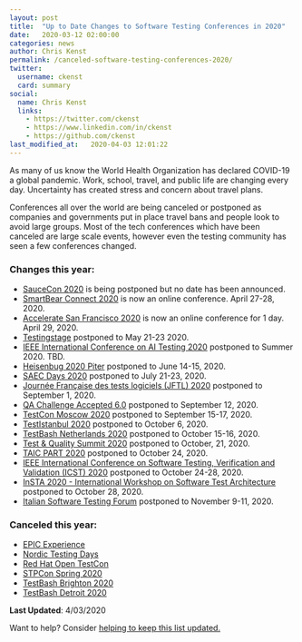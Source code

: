 ```yaml
---
layout: post
title:  "Up to Date Changes to Software Testing Conferences in 2020"
date:   2020-03-12 02:00:00
categories: news
author: Chris Kenst
permalink: /canceled-software-testing-conferences-2020/
twitter:
  username: ckenst
  card: summary
social:
  name: Chris Kenst
  links:
    - https://twitter.com/ckenst
    - https://www.linkedin.com/in/ckenst
    - https://github.com/ckenst
last_modified_at:   2020-04-03 12:01:22
---
```


As many of us know the World Health Organization has declared COVID-19 a global pandemic. Work, school, travel, and public life are changing every day. Uncertainty has created stress and concern about travel plans. 

Conferences all over the world are being canceled or postponed as companies and governments put in place travel bans and people look to avoid large groups. Most of the tech conferences which have been canceled are large scale events, however even the testing community has seen a few conferences changed. 

### Changes this year:

- [SauceCon 2020](https://saucecon.com/?utm_source=testingconferences) is being postponed but no date has been announced. 
- [SmartBear Connect 2020](https://smartbear.com/connect/?utm_source=testingconferences) is now an online conference. April 27-28, 2020.
- [Accelerate San Francisco 2020](https://www.tricentis.com/accelerate/san-francisco/?utm_source=testingconferences) is now an online conference for 1 day. April 29, 2020. 
- [Testingstage](https://testingstage.com/?utm_source=testingconferences) postponed to May 21-23 2020. 
- [IEEE International Conference on AI Testing 2020](http://www.ieeeaitests.com/?utm_source=testingconferences) postponed to Summer 2020. TBD. 
- [Heisenbug 2020 Piter](https://heisenbug-piter.ru/?utm_source=testingconferences) postponed to June 14-15, 2020. 
- [SAEC Days 2020](https://www.saec-days.de/home.html?utm_source=testingconferences) postponed to July 21-23, 2020. 
- [Journée Française des tests logiciels (JFTL) 2020](http://www.cftl.fr/JFTL/accueil/?utm_source=testingconferences) postponed to September 1, 2020. 
- [QA Challenge Accepted 6.0](https://www.qachallengeaccepted.com/?utm_source=testingconferences) postponed to September 12, 2020. 
- [TestCon Moscow 2020](https://testconf.ru/en-cfp/?utm_source=testingconferences) postponed to September 15-17, 2020.
- [TestIstanbul 2020](https://testistanbul.org/?utm_source=testingconferences) postponed to October 6, 2020. 
- [TestBash Netherlands 2020](https://ti.to/mot/testbash-netherlands-2020?source=testingconferences) postponed to October 15-16, 2020. 
- [Test & Quality Summit 2020](https://testqualitysummit.com/?utm_source=testingconferences&utm_medium=referral) postponed to October, 21, 2020. 
- [TAIC PART 2020](http://www2020.taicpart.org/?utm_source=testingconferences) postponed to October 24, 2020. 
- [IEEE International Conference on Software Testing, Verification and Validation (ICST) 2020](https://icst2020.info/?utm_source=testingconferences) postponed to October 24-28, 2020. 
- [InSTA 2020 - International Workshop on Software Test Architecture](http://aster.or.jp/workshops/insta2020/?utm_source=testingconferences) postponed to October 28, 2020. 
- [Italian Software Testing Forum](https://www.swtestingforum.org/index.php/?utm_source=testingconferences) postponed to November 9-11, 2020. 

### Canceled this year:

- [EPIC Experience](https://epic.techwell.com/?source=testingconferences)
- [Nordic Testing Days](https://nordictestingdays.eu/?utm_source=testingconferences)
- [Red Hat Open TestCon](https://opentestcon.org/?utm_source=testingconferences)
- [STPCon Spring 2020](https://www.stpcon.com/pricing-spring-2020/?utm_source=testingconferences)
- [TestBash Brighton 2020](https://www.ministryoftesting.com/news/testbash-brighton-2020-is-cancelled?source=testingconferences)
- [TestBash Detroit 2020](https://www.ministryoftesting.com/news/testbash-detroit-2020-cancelled?source=testingconferences)

**Last Updated**: 4/03/2020


Want to help? Consider [helping to keep this list updated.](https://github.com/TestingConferences/testingconferences.github.io/blob/master/_posts/2020-03-12-cancelled-conferences.md)